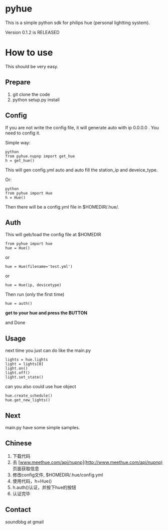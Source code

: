 pyhue
=====

This is a simple python sdk for philips hue (personal lightting system).

Version 0.1.2 is RELEASED

How to use
=====

This should be very easy.

Prepare
------

1. git clone the code
2. python setup.py install

Config
------

If you are not write the config file, it will generate auto with ip 0.0.0.0 . You need to config it.

Simple way:

    python
    from pyhue.nupnp import get_hue
    h = get_hue()

This will gen config.yml auto and auto fill the station_ip and deveice_type.

Or:

    python
    from pyhue import Hue
    h = Hue()

Then there will be a config.yml file in $HOMEDIR/.hue/.

Auth
-----
This will geb/load the config file at $HOMEDIR

    from pyhue import hue
    hue = Hue()

or

    hue = Hue(filename='test.yml')

or

    hue = Hue(ip, devicetype)

Then run (only the first time)

    hue = auth()

__get to your hue and press the BUTTON__

and Done

Usage
-----

next time you just can do like the main.py

    lights = hue.lights
    light = lights[0]
    light.on()
    light.off()
    light.set_state()

can you also could use hue object

    hue.create_schedule()
    hue.get_new_lights()

Next
-----

main.py have some simple samples.

Chinese
-----

1. 下载代码
2. 去 [www.meethue.com/api/nupnp](http://www.meethue.com/api/nupnp) 页面获取信息
3. 修改config文件, $HOMEDIR/.hue/config.yml
4. 使用代码，h=Hue()
5. h.auth()认证，并按下hue的按钮
6. 认证完毕

Contact
-----
soundbbg at gmail
